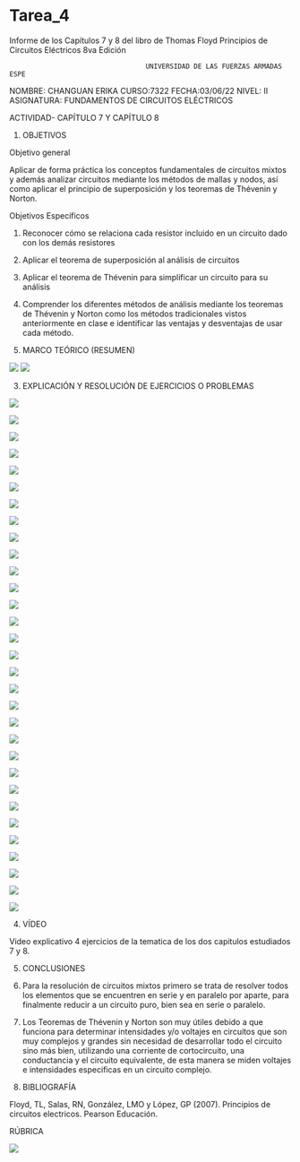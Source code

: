 # Tarea_4
Informe de los Capítulos 7 y 8 del libro de Thomas Floyd Principios de Circuitos Eléctricos 8va Edición

                                      UNIVERSIDAD DE LAS FUERZAS ARMADAS ESPE

NOMBRE: CHANGUAN ERIKA
CURSO:7322
FECHA:03/06/22
NIVEL: II
ASIGNATURA: FUNDAMENTOS DE CIRCUITOS ELÉCTRICOS

ACTIVIDAD- CAPÍTULO 7 Y CAPÍTULO 8


1. OBJETIVOS

Objetivo general

Aplicar de forma práctica los conceptos fundamentales de circuitos mixtos y 
además analizar circuitos mediante los métodos de mallas y nodos, así como aplicar 
el principio de superposición y los teoremas de Thévenin y Norton.

Objetivos Específicos
   
1.	Reconocer cómo se relaciona cada resistor incluido en un circuito dado con los demás resistores
2.	Aplicar el teorema de superposición al análisis de circuitos
3.	Aplicar el teorema de Thévenin para simplificar un circuito para su análisis
4.	Comprender los diferentes métodos de análisis mediante los teoremas de Thévenin y Norton como 
los métodos tradicionales vistos anteriormente en clase e identificar las ventajas y desventajas de usar cada método.


2. MARCO TEÓRICO (RESUMEN)

![](https://github.com/erichanguan/Tarea_4/blob/main/ejercicio/cap7.1.png)
![](https://github.com/erichanguan/Tarea_4/blob/main/ejercicio/cap8.1.png)


3. EXPLICACIÓN Y RESOLUCIÓN DE EJERCICIOS O PROBLEMAS

![](https://github.com/erichanguan/Tarea_4/blob/main/ejercicio/7.1%20cap7.png)

![](https://github.com/erichanguan/Tarea_4/blob/main/ejercicio/7.2%20cap7.png)

![](https://github.com/erichanguan/Tarea_4/blob/main/ejercicio/7.3%20cap7.png)

![](https://github.com/erichanguan/Tarea_4/blob/main/ejercicio/7.4%20cap7.png)

![](https://github.com/erichanguan/Tarea_4/blob/main/ejercicio/7.5%20cap7.png)

![](https://github.com/erichanguan/Tarea_4/blob/main/ejercicio/7.6%20cap7.png)

![](https://github.com/erichanguan/Tarea_4/blob/main/ejercicio/7.7%20cap7.png)

![](https://github.com/erichanguan/Tarea_4/blob/main/ejercicio/7.8%20cap7.png)

![](https://github.com/erichanguan/Tarea_4/blob/main/ejercicio/7.9%20cap7.png)

![](https://github.com/erichanguan/Tarea_4/blob/main/ejercicio/7.10%20cap7.png)

![](https://github.com/erichanguan/Tarea_4/blob/main/ejercicio/7.11%20cap7.png)

![](https://github.com/erichanguan/Tarea_4/blob/main/ejercicio/7.12%20cap7.png)

![](https://github.com/erichanguan/Tarea_4/blob/main/ejercicio/7.13%20cap7.png)

![](https://github.com/erichanguan/Tarea_4/blob/main/ejercicio/7.14%20cap7.png)

![](https://github.com/erichanguan/Tarea_4/blob/main/ejercicio/7.15%20cap7.png)

![](https://github.com/erichanguan/Tarea_4/blob/main/ejercicio/8.1%20cap8.png)

![](https://github.com/erichanguan/Tarea_4/blob/main/ejercicio/8.2%20cap8.png)

![](https://github.com/erichanguan/Tarea_4/blob/main/ejercicio/8.3%20cap8.png)

![](https://github.com/erichanguan/Tarea_4/blob/main/ejercicio/8.4%20cap8.png)

![](https://github.com/erichanguan/Tarea_4/blob/main/ejercicio/8.5%20cap8.png)

![](https://github.com/erichanguan/Tarea_4/blob/main/ejercicio/8.6%20cap8.png)

![](https://github.com/erichanguan/Tarea_4/blob/main/ejercicio/8.7%20cap8.png)

![](https://github.com/erichanguan/Tarea_4/blob/main/ejercicio/8.8%20cap8.png)

![](https://github.com/erichanguan/Tarea_4/blob/main/ejercicio/8.9%20cap8.png)

![](https://github.com/erichanguan/Tarea_4/blob/main/ejercicio/8.10%20cap8.png)

![](https://github.com/erichanguan/Tarea_4/blob/main/ejercicio/8.11%20cap8.png)

![](https://github.com/erichanguan/Tarea_4/blob/main/ejercicio/8.12%20cap8.png)

![](https://github.com/erichanguan/Tarea_4/blob/main/ejercicio/8.13%20cap8.png)

![](https://github.com/erichanguan/Tarea_4/blob/main/ejercicio/8.14%20cap8.png)

![](https://github.com/erichanguan/Tarea_4/blob/main/ejercicio/8.15%20cap8.png)

![](https://github.com/erichanguan/Tarea_4/blob/main/ejercicio/8.16%20cap8.png)

4. VÍDEO



Video explicativo 4 ejercicios de la tematica de los dos capitulos estudiados 7 y 8.


5. CONCLUSIONES

1.	Para la resolución de circuitos mixtos primero se trata de resolver todos los elementos
que se encuentren en serie y en paralelo por aparte, para finalmente reducir a un circuito puro, 
bien sea en serie o paralelo.

2.	Los Teoremas de Thévenin y Norton son muy útiles debido a que funciona para determinar 
intensidades y/o voltajes en circuitos que son muy complejos y grandes sin necesidad de desarrollar 
todo el circuito sino más bien, utilizando una corriente de cortocircuito, una conductancia y el circuito equivalente,
de esta manera se miden voltajes e intensidades especificas en un circuito complejo.

6. BIBLIOGRAFÍA

Floyd, TL, Salas, RN, González, LMO y López, GP (2007). Principios de circuitos electricos. Pearson Educación.

RÚBRICA

![](https://github.com/doalulema/InformeTarea/blob/main/Tarea.png)
